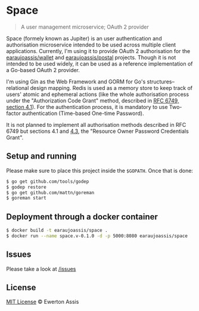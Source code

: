 # Space

> A user management microservice; OAuth 2 provider

Space (formely known as Jupiter) is an user authentication and authorisation
microservice intended to be used across multiple client applications. Currently,
I'm using it to provide OAuth 2 authorisation for the [earaujoassis/wallet](https://github.com/earaujoassis/wallet)
and [earaujoassis/postal](https://github.com/earaujoassis/postal) projects.
Though it is not intended to be used widely, it can be used as a reference implementation
of a Go-based OAuth 2 provider.

I'm using Gin as the Web Framework and GORM for Go's structures&ndash;relational
design mapping. Redis is used as a memory store to keep track of users' atomic and
ephemeral actions (like the whole authorisation process under the "Authorization Code Grant"
method, described in [RFC 6749, section 4.1](https://tools.ietf.org/html/rfc6749#section-4.1)).
For the authentication process, it is mandatory to use Two-factor authentication (Time-based One-time Password).

It is not planned to implement all authorisation methods described in RFC 6749
but sections 4.1 and [4.3](https://tools.ietf.org/html/rfc6749#section-4.3),
the "Resource Owner Password Credentials Grant".

## Setup and running

Please make sure to place this project inside the `$GOPATH`. Once that is done:

```sh
$ go get github.com/tools/godep
$ godep restore
$ go get github.com/mattn/goreman
$ goreman start
```

## Deployment through a docker container

```sh
$ docker build -t earaujoassis/space .
$ docker run --name space.v-0.1.0 -d -p 5000:8080 earaujoassis/space
```

## Issues

Please take a look at [/issues](https://github.com/earaujoassis/space/issues)

## License

[MIT License](http://earaujoassis.mit-license.org/) &copy; Ewerton Assis

